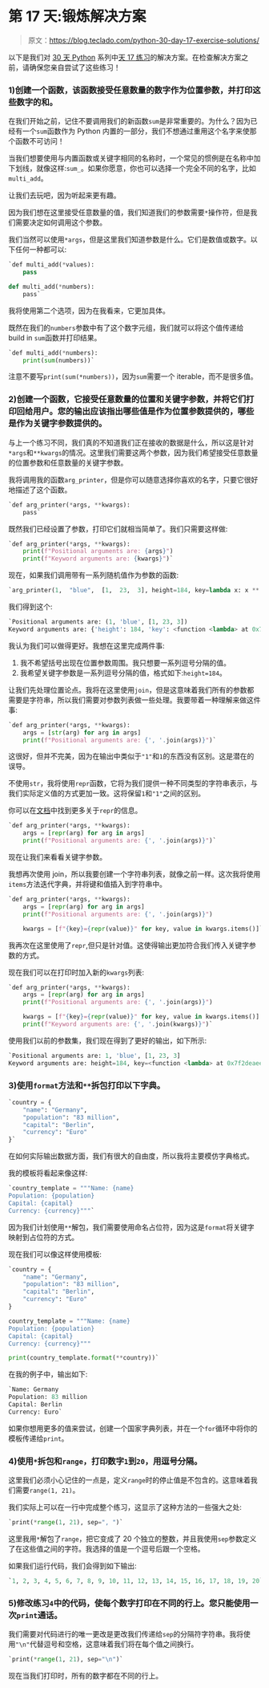 # 第 17 天:锻炼解决方案

> 原文：<https://blog.teclado.com/python-30-day-17-exercise-solutions/>

以下是我们对 [30 天 Python](https://blog.teclado.com/30-days-of-python/) 系列中[天 17 练习](/30-days-of-python/python-30-day-17-args-kwargs)的解决方案。在检查解决方案之前，请确保您亲自尝试了这些练习！

### 1)创建一个函数，该函数接受任意数量的数字作为位置参数，并打印这些数字的和。

在我们开始之前，记住不要调用我们的新函数`sum`是非常重要的。为什么？因为已经有一个`sum`函数作为 Python 内置的一部分，我们不想通过重用这个名字来使那个函数不可访问！

当我们想要使用与内置函数或关键字相同的名称时，一个常见的惯例是在名称中加下划线，就像这样:`sum_`。如果你愿意，你也可以选择一个完全不同的名字，比如`multi_add`。

让我们去玩吧，因为听起来更有趣。

因为我们想在这里接受任意数量的值，我们知道我们的参数需要`*`操作符，但是我们需要决定如何调用这个参数。

我们当然可以使用`*args`，但是这里我们知道参数是什么。它们是数值或数字。以下任何一种都可以:

```py
`def multi_add(*values):
    pass

def multi_add(*numbers):
    pass` 
```

我将使用第二个选项，因为在我看来，它更加具体。

既然在我们的`numbers`参数中有了这个数字元组，我们就可以将这个值传递给 build in `sum`函数并打印结果。

```py
`def multi_add(*numbers):
    print(sum(numbers))` 
```

注意不要写`print(sum(*numbers))`，因为`sum`需要一个 iterable，而不是很多值。

### 2)创建一个函数，它接受任意数量的位置和关键字参数，并将它们打印回给用户。您的输出应该指出哪些值是作为位置参数提供的，哪些是作为关键字参数提供的。

与上一个练习不同，我们真的不知道我们正在接收的数据是什么，所以这是针对`*args`和`**kwargs`的情况。这里我们需要这两个参数，因为我们希望接受任意数量的位置参数和任意数量的关键字参数。

我将调用我的函数`arg_printer`，但是你可以随意选择你喜欢的名字，只要它很好地描述了这个函数。

```py
`def arg_printer(*args, **kwargs):
    pass` 
```

既然我们已经设置了参数，打印它们就相当简单了。我们只需要这样做:

```py
`def arg_printer(*args, **kwargs):
    print(f"Positional arguments are: {args}")
    print(f"Keyword arguments are: {kwargs}")` 
```

现在，如果我们调用带有一系列随机值作为参数的函数:

```py
`arg_printer(1,  "blue",  [1,  23,  3], height=184, key=lambda x: x ** 2)` 
```

我们得到这个:

```py
`Positional arguments are: (1, 'blue', [1, 23, 3])
Keyword arguments are: {'height': 184, 'key': <function <lambda> at 0x7f1b7c44f1f0>}` 
```

我认为我们可以做得更好。我想在这里完成两件事:

1.  我不希望括号出现在位置参数周围。我只想要一系列逗号分隔的值。
2.  我希望关键字参数是一系列逗号分隔的值，格式如下:`height=184`。

让我们先处理位置论点。我将在这里使用`join`，但是这意味着我们所有的参数都需要是字符串，所以我们需要对参数列表做一些处理。我要带着一种理解来做这件事:

```py
`def arg_printer(*args, **kwargs):
    args = [str(arg) for arg in args]
    print(f"Positional arguments are: {', '.join(args)}")` 
```

这很好，但并不完美，因为在输出中类似于`"1"`和`1`的东西没有区别。这是潜在的误导。

不使用`str`，我将使用`repr`函数，它将为我们提供一种不同类型的字符串表示，与我们实际定义值的方式更加一致。这将保留`1`和`"1"`之间的区别。

你可以在[文档](https://docs.python.org/3/library/functions.html#repr)中找到更多关于`repr`的信息。

```py
`def arg_printer(*args, **kwargs):
    args = [repr(arg) for arg in args]
    print(f"Positional arguments are: {', '.join(args)}")` 
```

现在让我们来看看关键字参数。

我想再次使用 join，所以我要创建一个字符串列表，就像之前一样。这次我将使用`items`方法迭代字典，并将键和值插入到字符串中。

```py
`def arg_printer(*args, **kwargs):
    args = [repr(arg) for arg in args]
    print(f"Positional arguments are: {', '.join(args)}")

    kwargs = [f"{key}={repr(value)}" for key, value in kwargs.items()]` 
```

我再次在这里使用了`repr`,但只是针对值。这使得输出更加符合我们传入关键字参数的方式。

现在我们可以在打印时加入新的`kwargs`列表:

```py
`def arg_printer(*args, **kwargs):
    args = [repr(arg) for arg in args]
    print(f"Positional arguments are: {', '.join(args)}")

    kwargs = [f"{key}={repr(value)}" for key, value in kwargs.items()]
    print(f"Keyword arguments are: {', '.join(kwargs)}")` 
```

使用我们以前的参数集，我们现在得到了更好的输出，如下所示:

```py
`Positional arguments are: 1, 'blue', [1, 23, 3]
Keyword arguments are: height=184, key=<function <lambda> at 0x7f2deaeed700>` 
```

### 3)使用`format`方法和`**`拆包打印以下字典。

```py
`country = {
    "name": "Germany",
    "population": "83 million",
    "capital": "Berlin",
    "currency": "Euro"
}` 
```

在如何实际输出数据方面，我们有很大的自由度，所以我将主要模仿字典格式。

我的模板将看起来像这样:

```py
`country_template = """Name: {name}
Population: {population}
Capital: {capital}
Currency: {currency}"""` 
```

因为我们计划使用`**`解包，我们需要使用命名占位符，因为这是`format`将关键字映射到占位符的方式。

现在我们可以像这样使用模板:

```py
`country = {
    "name": "Germany",
    "population": "83 million",
    "capital": "Berlin",
    "currency": "Euro"
}

country_template = """Name: {name}
Population: {population}
Capital: {capital}
Currency: {currency}"""

print(country_template.format(**country))` 
```

在我的例子中，输出如下:

```py
`Name: Germany
Population: 83 million
Capital: Berlin
Currency: Euro` 
```

如果你想用更多的值来尝试，创建一个国家字典列表，并在一个`for`循环中将你的模板传递给`print`。

### 4)使用`*`拆包和`range`，打印数字`1`到`20`，用逗号分隔。

这里我们必须小心记住的一点是，定义`range`时的停止值是不包含的。这意味着我们需要`range(1, 21)`。

我们实际上可以在一行中完成整个练习，这显示了这种方法的一些强大之处:

```py
`print(*range(1, 21), sep=", ")` 
```

这里我用`*`解包了`range`，把它变成了 20 个独立的整数，并且我使用`sep`参数定义了在这些值之间的字符。我选择的值是一个逗号后跟一个空格。

如果我们运行代码，我们会得到如下输出:

```py
`1, 2, 3, 4, 5, 6, 7, 8, 9, 10, 11, 12, 13, 14, 15, 16, 17, 18, 19, 20` 
```

### 5)修改练习`4`中的代码，使每个数字打印在不同的行上。您只能使用一次`print`通话。

我们需要对代码进行的唯一更改是更改我们传递给`sep`的分隔符字符串。我将使用`"\n"`代替逗号和空格，这意味着我们将在每个值之间换行。

```py
`print(*range(1, 21), sep="\n")` 
```

现在当我们打印时，所有的数字都在不同的行上。